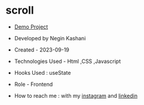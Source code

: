 # scroll


- [Demo Project](https://neginkashani.github.io/scroll/)

- Developed by Negin Kashani

- Created - 2023-09-19

- Technologies Used - Html ,CSS ,Javascript

- Hooks Used : useState 

- Role - Frontend

- How to reach me : with my [instagram](https://instagram.com/negin_kashweb?igshid=NTc4MTIwNjQ2YQ==
) and [linkedin](https://www.linkedin.com/in/negin-kashani-567840b8)
